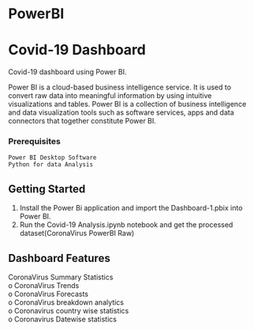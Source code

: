 # PowerBI
# Covid-19 Dashboard

Covid-19 dashboard using Power BI.

Power BI is a cloud-based business intelligence service. It is used to convert raw data into meaningful information by using intuitive visualizations and tables. Power BI is a collection of business intelligence and data visualization tools such as software services, apps and data connectors that together constitute Power BI.

### Prerequisites

```
Power BI Desktop Software
Python for data Analysis
```

## Getting Started

1. Install the Power Bi application and import the Dashboard-1.pbix into Power BI.
2. Run the Covid-19 Analysis.ipynb notebook and get the processed dataset(CoronaVirus PowerBI Raw)

## Dashboard Features

CoronaVirus Summary Statistics  
o CoronaVirus Trends  
o CoronaVirus Forecasts  
o CoronaVirus breakdown analytics  
o Coronavirus country wise statistics  
o Coronavirus Datewise statistics

